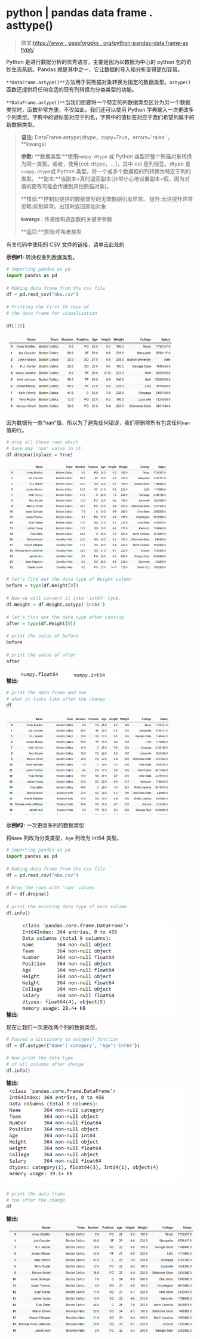 # python | pandas data frame . asttype()

> 原文:[https://www . geesforgeks . org/python-pandas-data frame-as type/](https://www.geeksforgeeks.org/python-pandas-dataframe-astype/)

Python 是进行数据分析的优秀语言，主要是因为以数据为中心的 python 包的奇妙生态系统。Pandas 就是其中之一，它让数据的导入和分析变得更加容易。

`**DataFrame.astype()**`方法用于将熊猫对象转换为指定的数据类型。`astype()`函数还提供将任何合适的现有列转换为分类类型的功能。

`**DataFrame.astype()**`当我们想要将一个特定的列数据类型区分为另一个数据类型时，函数非常方便。不仅如此，我们还可以使用 Python 字典输入一次更改多个列类型。字典中的键标签对应于列名，字典中的值标签对应于我们希望列属于的新数据类型。

> **语法:** DataFrame.astype(dtype，copy=True，errors='raise '，**kwargs)
> 
> **参数:**
> **数据类型:**使用`numpy.dtype` 或 Python 类型将整个熊猫对象转换为同一类型。或者，使用{col: dtype，…}，其中 col 是列标签，dtype 是`numpy.dtype`或 Python 类型，将一个或多个数据框的列转换为特定于列的类型。
> **副本:**当副本=真时返回副本(非常小心地设置副本=假，因为对值的更改可能会传播到其他熊猫对象)。
> 
> **错误:**控制对提供的数据类型的无效数据引发异常。
> 提升:允许提升异常
> 忽略:抑制异常。出错时返回原始对象
> 
> **kwargs :** 传递给构造函数的关键字参数
> 
> **返回:**预测:呼叫者类型

有关代码中使用的 CSV 文件的链接，请单击此处的

**示例#1:** 转换权重列数据类型。

```py
# importing pandas as pd
import pandas as pd

# Making data frame from the csv file
df = pd.read_csv("nba.csv")

# Printing the first 10 rows of 
# the data frame for visualization

df[:10]
```

![](img/836ed1d13f8962a28804f881cfca5a18.png)

因为数据有一些“nan”值，所以为了避免任何错误，我们将删除所有包含任何`nan` 值的行。

```py
# drop all those rows which 
# have any 'nan' value in it.
df.dropna(inplace = True)
```

![](img/dafc4cf788fe5320db61c511e201fef8.png)

```py
# let's find out the data type of Weight column
before = type(df.Weight[0])

# Now we will convert it into 'int64' type.
df.Weight = df.Weight.astype('int64')

# let's find out the data type after casting
after = type(df.Weight[0])

# print the value of before
before

# print the value of after
after
```

**输出:**
![](img/95a08158d9ec81b581c9b04a9d2ffa33.png)
![](img/1e15a43997820fc8d586578a6b8d8d30.png)

```py
# print the data frame and see
# what it looks like after the change
df
```

![](img/f6c0922733a960808423946d32253fc5.png)

**示例#2:** 一次更改多列的数据类型

将`Name` 列改为分类类型，`Age` 列改为 int64 类型。

```py
# importing pandas as pd
import pandas as pd

# Making data frame from the csv file
df = pd.read_csv("nba.csv")

# Drop the rows with 'nan' values
df = df.dropna()

# print the existing data type of each column
df.info()
```

**输出:**
![](img/dba5c028ce61596f47ed154546d57a24.png)

现在让我们一次更改两个列的数据类型。

```py
# Passed a dictionary to astype() function 
df = df.astype({"Name":'category', "Age":'int64'})

# Now print the data type 
# of all columns after change
df.info()
```

**输出:**
![](img/ee1815b48ffd0eaedbefecab37599237.png)

```py
# print the data frame
# too after the change
df
```

**输出:**
![](img/9469acc44ae3c015d053d07b656c6e75.png)